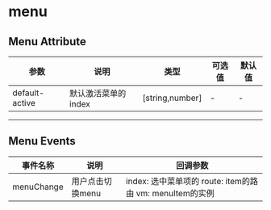 # menu
## Menu Attribute

参数 | 说明 | 类型 | 可选值 | 默认值
---|---|---|---|---
default-active | 默认激活菜单的 index | [string,number] | - | -
---

## Menu Events

事件名称 | 说明 | 回调参数
---|---|---
menuChange | 用户点击切换menu | index: 选中菜单项的 route: item的路由 vm: menuItem的实例 




